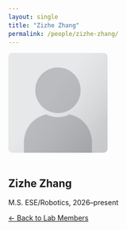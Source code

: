 ```yaml
---
layout: single
title: "Zizhe Zhang"
permalink: /people/zizhe-zhang/
---
```


<img src="/assets/images/people/generic-avatar.png" alt="Zizhe Zhang" style="max-width:200px; border-radius:8px; margin-bottom:1rem;">

## Zizhe Zhang

M.S. ESE/Robotics, 2026–present

[← Back to Lab Members](/people/)
